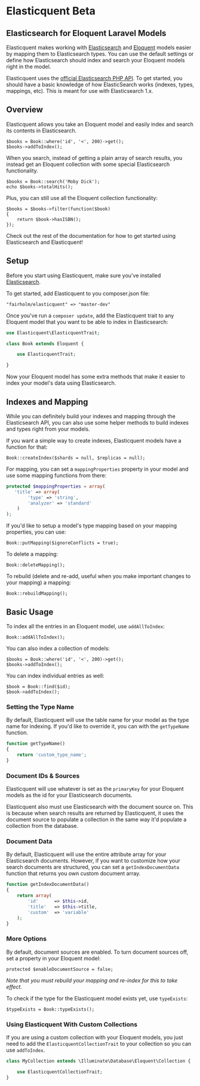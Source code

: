 # Elasticquent Beta

## Elasticsearch for Eloquent Laravel Models

Elasticquent makes working with [Elasticsearch](http://www.elasticsearch.org/) and [Eloquent](http://laravel.com/docs/eloquent) models easier by mapping them to Elasticsearch types. You can use the default settings or define how Elasticsearch should index and search your Eloquent models right in the model.

Elasticquent uses the [official Elasticsearch PHP API](https://github.com/elasticsearch/elasticsearch-php). To get started, you should have a basic knowledge of how ElasticSearch works (indexes, types, mappings, etc). This is meant for use with Elasticsearch 1.x.

## Overview

Elasticquent allows you take an Eloquent model and easily index and search its contents in Elasticsearch.

    $books = Book::where('id', '<', 200)->get();
    $books->addToIndex();

When you search, instead of getting a plain array of search results, you instead get an Eloquent collection with some special Elasticsearch functionality.

    $books = Book::search('Moby Dick');
    echo $books->totalHits();

Plus, you can still use all the Eloquent collection functionality:

    $books = $books->filter(function($book)
    {
        return $book->hasISBN();
    });

Check out the rest of the documentation for how to get started using Elasticsearch and Elasticquent!

## Setup

Before you start using Elasticquent, make sure you've installed [Elasticsearch](http://www.elasticsearch.org/guide/en/elasticsearch/reference/current/_installation.html).

To get started, add Elasticquent to you composer.json file:

    "fairholm/elasticquent" => "master-dev"

Once you've run a `composer update`, add the Elasticquent trait to any Eloquent model that you want to be able to index in Elasticsearch:

```php
use Elasticquent\ElasticquentTrait;

class Book extends Eloquent {

    use ElasticquentTrait;

}
```

Now your Eloquent model has some extra methods that make it easier to index your model's data using Elasticsearch. 

## Indexes and Mapping

While you can definitely build your indexes and mapping through the Elasticsearch API, you can also use some helper methods to build indexes and types right from your models.

If you want a simple way to create indexes, Elasticquent models have a function for that: 

    Book::createIndex($shards = null, $replicas = null);

For mapping, you can set a `mappingProperties` property in your model and use some mapping functions from there:

```php
protected $mappingProperties = array(
   'title' => array(
        'type' => 'string',
        'analyzer' => 'standard'
    )
);
```

If you'd like to setup a model's type mapping based on your mapping properties, you can use:

    Book::putMapping($ignoreConflicts = true);

To delete a mapping:

    Book::deleteMapping();

To rebuild (delete and re-add, useful when you make important changes to your mapping) a mapping:

    Book::rebuildMapping();

## Basic Usage

To index all the entries in an Eloquent model, use `addAllToIndex`:

    Book::addAllToIndex();

You can also index a collection of models:

    $books = Book::where('id', '<', 200)->get();
    $books->addToIndex();

You can index individual entries as well:

    $book = Book::find($id);
    $book->addToIndex();

### Setting the Type Name

By default, Elasticquent will use the table name for your model as the type name for indexing. If you'd like to override it, you can with the `getTypeName` function.

```php
function getTypeName()
{
    return 'custom_type_name';
}
```

### Document IDs & Sources

Elasticquent will use whatever is set as the `primaryKey` for your Eloquent models as the id for your Elasticsearch documents.

Elasticquent also must use Elasticsearch with the document source on. This is because when search results are returned by Elasticquent, it uses the document source to populate a collection in the same way it'd populate a collection from the database.

### Document Data

By default, Elasticquent will use the entire attribute array for your Elasticsearch documents. However, if you want to customize how your search documents are structured, you can set a `getIndexDocumentData` function that returns you own custom document array.

```php
function getIndexDocumentData()
{
    return array(
        'id'      => $this->id,
        'title'   => $this->title,
        'custom'  => 'variable'
    );
}
```

### More Options

By default, document sources are enabled. To turn document sources off, set a property in your Eloquent model:

    protected $enableDocumentSource = false;

_Note that you must rebuild your mapping and re-index for this to take effect._

To check if the type for the Elasticquent model exists yet, use `typeExists`:

    $typeExists = Book::typeExists();

### Using Elasticquent With Custom Collections

If you are using a custom collection with your Eloquent models, you just need to add the `ElasticquentCollectionTrait` to your collection so you can use `addToIndex`.

```php
class MyCollection extends \Illuminate\Database\Eloquent\Collection {

    use ElasticquentCollectionTrait;
}
```
